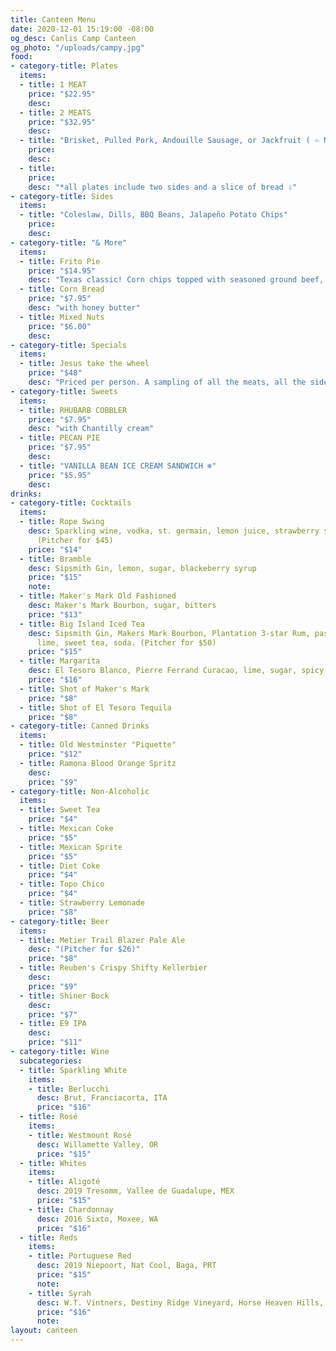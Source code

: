 ```yaml
---
title: Canteen Menu
date: 2020-12-01 15:19:00 -08:00
og_desc: Canlis Camp Canteen
og_photo: "/uploads/campy.jpg"
food:
- category-title: Plates
  items:
  - title: 1 MEAT
    price: "$22.95"
    desc:
  - title: 2 MEATS
    price: "$32.95"
    desc:
  - title: "Brisket, Pulled Pork, Andouille Sausage, or Jackfruit ( ⇦ Not Meat)"
    price:
    desc:
  - title:
    price:
    desc: "*all plates include two sides and a slice of bread ⇩"
- category-title: Sides
  items:
  - title: "Coleslaw, Dills, BBQ Beans, Jalapeño Potato Chips"
    price:
    desc:
- category-title: "& More"
  items:
  - title: Frito Pie
    price: "$14.95"
    desc: "Texas classic! Corn chips topped with seasoned ground beef, sour cream, jalapeños, cheddar, and scallions"
  - title: Corn Bread
    price: "$7.95"
    desc: "with honey butter"
  - title: Mixed Nuts
    price: "$6.00"
    desc:
- category-title: Specials
  items:
  - title: Jesus take the wheel
    price: "$48"
    desc: "Priced per person. A sampling of all the meats, all the sides, cornbread, cobbler, and pecan pie. Must be ordered by the entire table!"
- category-title: Sweets
  items:
  - title: RHUBARB COBBLER
    price: "$7.95"
    desc: "with Chantilly cream"
  - title: PECAN PIE
    price: "$7.95"
    desc:
  - title: "VANILLA BEAN ICE CREAM SANDWICH ❄"
    price: "$5.95"
    desc:
drinks:
- category-title: Cocktails
  items:
  - title: Rope Swing
    desc: Sparkling wine, vodka, st. germain, lemon juice, strawberry syrup, soda
      (Pitcher for $45)
    price: "$14"
  - title: Bramble
    desc: Sipsmith Gin, lemon, sugar, blackeberry syrup
    price: "$15"
    note:
  - title: Maker's Mark Old Fashioned
    desc: Maker's Mark Bourbon, sugar, bitters
    price: "$13"
  - title: Big Island Iced Tea
    desc: Sipsmith Gin, Makers Mark Bourbon, Plantation 3-star Rum, passion fruit,
      lime, sweet tea, soda. (Pitcher for $50)
    price: "$15"
  - title: Margarita
    desc: El Tesoro Blanco, Pierre Ferrand Curacao, lime, sugar, spicy tamarind salt
    price: "$16"
  - title: Shot of Maker's Mark
    price: "$8"
  - title: Shot of El Tesoro Tequila
    price: "$8"
- category-title: Canned Drinks
  items:
  - title: Old Westminster "Piquette"
    price: "$12"
  - title: Ramona Blood Orange Spritz
    desc:
    price: "$9"
- category-title: Non-Alcoholic
  items:
  - title: Sweet Tea
    price: "$4"
  - title: Mexican Coke
    price: "$5"
  - title: Mexican Sprite
    price: "$5"
  - title: Diet Coke
    price: "$4"
  - title: Topo Chico
    price: "$4"
  - title: Strawberry Lemonade
    price: "$8"
- category-title: Beer
  items:
  - title: Metier Trail Blazer Pale Ale
    desc: "(Pitcher for $26)"
    price: "$8"
  - title: Reuben's Crispy Shifty Kellerbier
    desc:
    price: "$9"
  - title: Shiner Bock
    desc:
    price: "$7"
  - title: E9 IPA
    desc:
    price: "$11"
- category-title: Wine
  subcategories:
  - title: Sparkling White
    items:
    - title: Berlucchi
      desc: Brut, Franciacorta, ITA
      price: "$16"
  - title: Rosé
    items:
    - title: Westmount Rosé
      desc: Willamette Valley, OR
      price: "$15"
  - title: Whites
    items:
    - title: Aligoté
      desc: 2019 Tresomm, Vallee de Guadalupe, MEX
      price: "$15"
    - title: Chardonnay
      desc: 2016 Sixto, Moxee, WA
      price: "$16"
  - title: Reds
    items:
    - title: Portuguese Red
      desc: 2019 Niepoort, Nat Cool, Baga, PRT
      price: "$15"
      note:
    - title: Syrah
      desc: W.T. Vintners, Destiny Ridge Vineyard, Horse Heaven Hills, WA
      price: "$16"
      note:
layout: canteen
---
```

